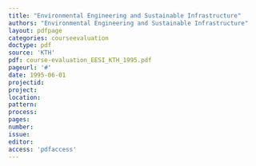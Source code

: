 ```yaml
---
title: "Environmental Engineering and Sustainable Infrastructure"
authors: "Environmental Engineering and Sustainable Infrastructure"
layout: pdfpage
categories: courseevaluation
doctype: pdf
source: 'KTH'
pdf: course-evaluation_EESI_KTH_1995.pdf
pageurl: '#'
date: 1995-06-01
projectid:
project:
location:
pattern:
process:
pages:
number:
issue:
editor:
access: 'pdfaccess'
---
```

